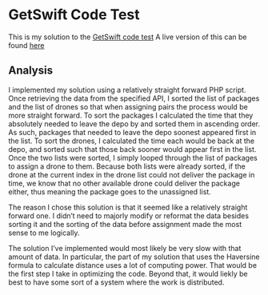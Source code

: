 # GetSwift Code Test

This is my solution to the [GetSwift code test](https://github.com/GetSwift/codetest/)
A live version of this can be found [here](http://getswifttest.dennen.software/)


## Analysis

I implemented my solution using a relatively straight forward PHP script. Once retrieving the data from the specified API, I sorted the list of packages and the list of drones so that when assigning pairs the process would be more straight forward. To sort the packages I calculated the time that they absolutely needed to leave the depo by and sorted them in ascending order. As such, packages that needed to leave the depo soonest appeared first in the list. To sort the drones, I calculated the time each would be back at the depo, and sorted such that those back sooner would appear first in the list. Once the two lists were sorted, I simply looped through the list of packages to assign a drone to them. Because both lists were already sorted, if the drone at the current index in the drone list could not deliver the package in time, we know that no other available drone could deliver the package either, thus meaning the package goes to the unassigned list.

The reason I chose this solution is that it seemed like a relatively straight forward one. I didn’t need to majorly modify or reformat the data besides sorting it and the sorting of the data before assignment made the most sense to me logically. 

The solution I’ve implemented would most likely be very slow with that amount of data. In particular, the part of my solution that uses the Haversine formula to calculate distance uses a lot of computing power. That would be the first step I take in optimizing the code. Beyond that, it would liekly be best to have some sort of a system where the work is distributed. 